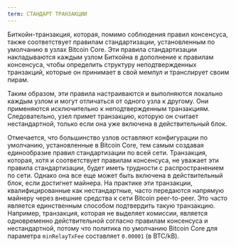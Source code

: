 ```yaml
---
term: СТАНДАРТ ТРАНЗАКЦИИ
---
```


Биткойн-транзакция, которая, помимо соблюдения правил консенсуса, также соответствует правилам стандартизации, установленным по умолчанию в узлах Bitcoin Core. Эти правила стандартизации накладываются каждым узлом Биткойна в дополнение к правилам консенсуса, чтобы определить структуру неподтвержденных транзакций, которые он принимает в свой мемпул и транслирует своим пирам.

Таким образом, эти правила настраиваются и выполняются локально каждым узлом и могут отличаться от одного узла к другому. Они применяются исключительно к неподтвержденным транзакциям. Следовательно, узел примет транзакцию, которую он считает нестандартной, только если она уже включена в действительный блок.

Отмечается, что большинство узлов оставляют конфигурации по умолчанию, установленные в Bitcoin Core, тем самым создавая единообразие правил стандартизации по всей сети. Транзакция, которая, хотя и соответствует правилам консенсуса, не уважает эти правила стандартизации, будет иметь трудности с распространением по сети. Однако она все еще может быть включена в действительный блок, если достигнет майнера. На практике эти транзакции, квалифицированные как нестандартные, часто передаются напрямую майнеру через внешние средства к сети Bitcoin peer-to-peer. Это часто является единственным способом подтвердить такую транзакцию. Например, транзакция, которая не выделяет комиссии, является одновременно действительной согласно правилам консенсуса и нестандартной, потому что политика по умолчанию Bitcoin Core для параметра `minRelayTxFee` составляет `0.00001` (в BTC/kB).